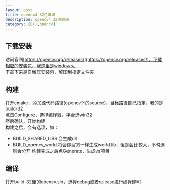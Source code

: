 ```yaml
---
layout: post
title: opencv4 32位编译
description: opencv4 32位编译
category: [C++,opencv]
---
```

## 下载安装
访问官网[https://opencv.org/releases/](https://opencv.org/releases/)，下载相应的安装包，我这里是windows。  
下载下来是自解压安装包，解压到指定文件夹  
## 构建
打开cmake，添加源代码路径(opencv下的source)，目标路径自己指定，我的是build-32  
点击Configure，选择编译器，平台选win32  
然后确认，开始构建  
构建之后，会有选项，如：
* BUILD_SHARED_LIBS  会生成dll
* BUILD_opencv_world 将会像官方一样生成world.lib，但是会比较大，不勾选则会分开
构建完成之后点Generate，生成vs项目  
## 编译
打开build-32里的opencv.sln，选择debug或者release进行编译即可
